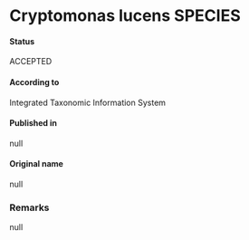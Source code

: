 Cryptomonas lucens SPECIES
=======

#### Status
ACCEPTED

#### According to
Integrated Taxonomic Information System

#### Published in
null

#### Original name
null

### Remarks
null